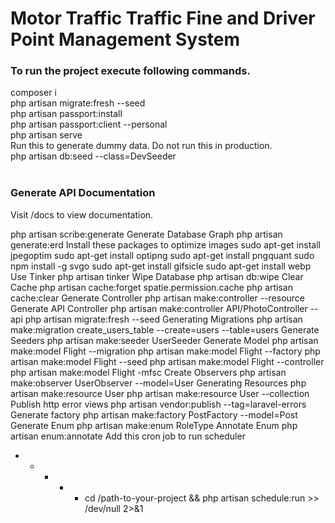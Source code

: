 <h1>Motor Traffic Traffic Fine and Driver Point Management System</h1>

<h3>To run the project execute following commands.</h3>
composer i <br>
php artisan migrate:fresh --seed <br>
php artisan passport:install <br>
php artisan passport:client --personal<br>
php artisan serve<br>
Run this to generate dummy data. Do not run this in production.<br>
php artisan db:seed --class=DevSeeder<br><br>

<h3>Generate API Documentation</h3>
Visit /docs to view documentation.

php artisan scribe:generate
Generate Database Graph
php artisan generate:erd
Install these packages to optimize images
sudo apt-get install jpegoptim
sudo apt-get install optipng
sudo apt-get install pngquant
sudo npm install -g svgo
sudo apt-get install gifsicle
sudo apt-get install webp
Use Tinker
php artisan tinker
Wipe Database
php artisan db:wipe
Clear Cache
php artisan cache:forget spatie.permission.cache
php artisan cache:clear
Generate Controller
php artisan make:controller <Controller Name> --resource
Generate API Controller
php artisan make:controller API/PhotoController --api
php artisan migrate:fresh --seed
Generating Migrations
php artisan make:migration create_users_table --create=users --table=users
Generate Seeders
php artisan make:seeder UserSeeder
Generate Model
php artisan make:model Flight --migration
php artisan make:model Flight --factory
php artisan make:model Flight --seed
php artisan make:model Flight --controller
php artisan make:model Flight -mfsc
Create Observers
php artisan make:observer UserObserver --model=User
Generating Resources
php artisan make:resource User
php artisan make:resource User --collection
Publish http error views
php artisan vendor:publish --tag=laravel-errors
Generate factory
php artisan make:factory PostFactory --model=Post
Generate Enum
php artisan make:enum RoleType
Annotate Enum
php artisan enum:annotate
Add this cron job to run scheduler
* * * * * cd /path-to-your-project && php artisan schedule:run >> /dev/null 2>&1
